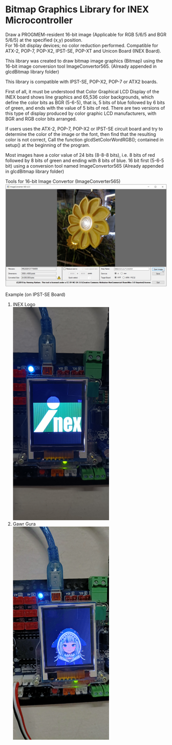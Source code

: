 # Bitmap Graphics Library for INEX Microcontroller
Draw a PROGMEM-resident 16-bit image (Applicable for RGB 5/6/5 and BGR 5/6/5) at the specified (x,y) position.  
For 16-bit display devices; no color reduction performed. 
Compatible for ATX-2, POP-7, POP-X2, IPST-SE, POP-XT and Unicon Board (INEX Board).

This library was created to draw bitmap image graphics (Bitmap) using the 16-bit image conversion tool ImageConvertor565. (Already appended in glcdBitmap library folder)

This library is compatible with IPST-SE, POP-X2, POP-7 or ATX2 boards.

First of all, it must be understood that Color Graphical LCD Display of the INEX board shows line graphics and 65,536 color backgrounds, which define the color bits as BGR (5-6-5), that is, 5 bits of blue followed by 6 bits of green, and ends with the value of 5 bits of red. There are two versions of this type of display produced by color graphic LCD manufacturers, with BGR and RGB color bits arranged.

If users uses the ATX-2, POP-7, POP-X2 or IPST-SE circuit board and try to determine the color of the image or the font, then find that the resulting color is not correct, Call the function glcdSetColorWordRGB(); contained in setup() at the beginning of the program.

Most images have a color value of 24 bits (8-8-8 bits), i.e. 8 bits of red followed by 8 bits of green and ending with 8 bits of blue. 16 bit first (5-6-5 bit) using a conversion tool named ImageConvertor565 (Already appended in glcdBitmap library folder)

Tools for 16-bit Image Convertor (ImageConverter565)
<br/> <img src="https://github.com/krittametthawong/glcdBitmap-Library/blob/main/ImageConverter565%20Tools/imageconvertor_example01.jpg" width="600"> 

Example (on IPST-SE Board)
1. INEX Logo
<br/> <img src="https://github.com/krittametthawong/glcdBitmap-Library/blob/main/examples/INEX%20Logo/inexlogo.jpg" width="300">
2. Gawr Gura
<br/> <img src="https://github.com/krittametthawong/glcdBitmap-Library/blob/main/examples/Gawr%20Gura/gawrgura.jpg" width="300"> 
